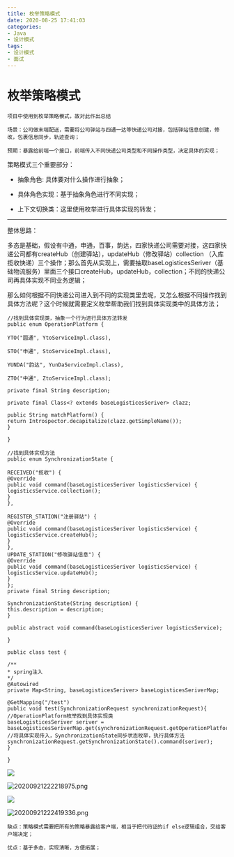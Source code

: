 ```yaml
---
title: 枚举策略模式
date: 2020-08-25 17:41:03
categories: 
- Java
- 设计模式
tags:
- 设计模式
- 面试
---
```


# 枚举策略模式
```
项目中使用到枚举策略模式，故对此作出总结

场景：公司做末端配送，需要将公司驿站与四通一达等快递公司对接，包括驿站信息创建，修改，包裹信息同步，轨迹查询；

预期：暴露给前端一个接口，前端传入不同快递公司类型和不同操作类型，决定具体的实现；
```
策略模式三个重要部分：

- 抽象角色: 具体要对什么操作进行抽象；

- 具体角色实现：基于抽象角色进行不同实现；

- 上下文切换类：这里使用枚举进行具体实现的转发；

---

整体思路：

多态是基础，假设有中通，申通，百事，韵达，四家快递公司需要对接，这四家快递公司都有createHub（创建驿站），updateHub（修改驿站）collection （入库揽收快递）三个操作；那么首先从实现上，需要抽取baseLogisticesSeriver（基础物流服务）里面三个接口createHub，updateHub，collection；不同的快递公司再具体实现不同业务逻辑；

那么如何根据不同快递公司进入到不同的实现类里去呢，又怎么根据不同操作找到具体方法呢？这个时候就需要定义枚举帮助我们找到具体实现类中的具体方法；
```
//找到具体实现类，抽象一个行为进行具体方法转发
public enum OperationPlatform {

YTO("圆通", YtoServiceImpl.class),

STO("申通", StoServiceImpl.class),

YUNDA("韵达", YunDaServiceImpl.class),

ZTO("中通", ZtoServiceImpl.class);

private final String description;

private final Class<? extends baseLogisticesSeriver> clazz;

public String matchPlatform() {
return Introspector.decapitalize(clazz.getSimpleName());
}

}

//找到具体实现方法
public enum SynchronizationState {

RECEIVED("揽收") {
@Override
public void command(baseLogisticesSeriver logisticsService) {
logisticsService.collection();
}
},

REGISTER_STATION("注册驿站") {
@Override
public void command(baseLogisticesSeriver logisticsService) {
logisticsService.createHub();
}
},
UPDATE_STATION("修改驿站信息") {
@Override
public void command(baseLogisticesSeriver logisticsService) {
logisticsService.updateHub();
}
};
private final String description;

SynchronizationState(String description) {
this.description = description;
}

public abstract void command(baseLogisticesSeriver logisticsService);

}

public class test {

/**
* spring注入
*/
@Autowired
private Map<String, baseLogisticesSeriver> baseLogisticesSeriverMap;

@GetMapping("/test")
public void test(SynchronizationRequest synchronizationRequest){
//OperationPlatform枚举找到具体实现类
baseLogisticesSeriver seriver = baseLogisticesSeriverMap.get(synchronizationRequest.getOperationPlatform().matchPlatform());
//将具体实现传入，SynchronizationState同步状态枚举，执行具体方法
synchronizationRequest.getSynchronizationState().command(seriver);
}

}
```



![](https://cdn.jsdelivr.net/gh/LVicBlack/IMG/root/20210912195801.png)

![20200921222218975.png](https://cdn.jsdelivr.net/gh/LVicBlack/IMG/root/20200921222218975.png)



![](https://cdn.jsdelivr.net/gh/LVicBlack/IMG/root/20210912195802.png)

![20200921222419336.png](https://cdn.jsdelivr.net/gh/LVicBlack/IMG/root/20200921222419336.png)

```
缺点：策略模式需要把所有的策略暴露给客户端，相当于把代码证的if else逻辑组合，交给客户端决定；

优点：基于多态，实现清晰，方便拓展；
```